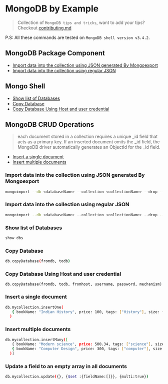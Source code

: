 # MongoDB by Example

> Collection of `MongoDB tips and tricks`, want to add your tips? Checkout [contributing.md](./contributing.md)

P.S: All these commands are tested on `MongoDB shell version v3.4.2`.
## MongoDB Package Component
* [Import data into the collection using JSON generated By Mongoexport](#import-data-into-the-collection-using-json-generated-by-mongoexport)
* [Import data into the collection using regular JSON](#import-data-into-the-collection-using-regular-json)

## Mongo Shell
   * [Show list of Databases](#show-list-of-databases)
   * [Copy Database](#copy-database)
   * [Copy Database Using Host and user credential](#copy-database-using-host-and-user-credential)

## MongoDB CRUD Operations
   > each document stored in a collection requires a unique _id field that acts as a primary key. 
   If an inserted document omits the _id field, the MongoDB driver automatically generates an ObjectId for the _id field.
   * [Insert a single document](#insert-a-single-document)
   * [Insert multiple documents](#insert-multiple-documents)
   
   
<!--------------------- MongoDB Package Component --------------------------->
### Import data into the collection using JSON generated By Mongoexport
```sh
mongoimport --db <databaseName> --collection <collectionName> --drop --file <jsonFile>.json
```
### Import data into the collection using regular JSON
```sh
mongoimport --db <databaseName> --collection <collectionName> --drop --file <jsonFile>.json --jsonArray
```
<!----------- Mongo Shell----------------------------------------------------->
### Show list of Databases
```bash
show dbs
```
### Copy Database
```sh
db.copyDatabase(fromdb, todb)
```
### Copy Database Using Host and user credential
```
db.copyDatabase(fromdb, todb, fromhost, username, password, mechanism)
```
<!--------------------- MongoDB CRUD Operations --------------------------->

### Insert a single document

```bash
db.mycollection.insertOne(
   { bookName: "Indian History", price: 100, tags: ["History"], size: { h: 28, w: 35.5, uom: "cm" } }
  )
```

### Insert multiple documents

```bash
db.mycollection.insertMany([
   { bookName: "Modern science", price: 500.34, tags: ["science"], size: { h: 28, w: 35.5, uom: "cm" } },
   { bookName: "Computer Design", price: 300, tags: ["computer"], size: { h: 28, w: 35.5, uom: "cm" } },
  )]
```

### Update a field to an empty array in all documents

```bash
db.mycollection.update({}, {$set :{fieldName:[]}}, {multi:true})
```

